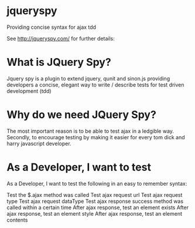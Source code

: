 jqueryspy
=

Providing concise syntax for ajax tdd

See <a href="http://jqueryspy.com/">http://jqueryspy.com/</a> for further details:

What is JQuery Spy?
==

Jquery spy is a plugin to extend jquery, qunit and sinon.js providing developers a concise, elegant way to write / describe tests for test driven development (tdd)

Why do we need JQuery Spy?
==

The most important reason is to be able to test ajax in a ledgible way.
Secondly, to encourage testing by making it easier for every tom dick and harry javascript developer.

As a Developer, I want to test
==

As a Developer, I want to test the following in an easy to remember syntax:

Test the $.ajax method was called
Test ajax request url
Test ajax request type
Test ajax request dataType
Test ajax response success method was called within a certain time
After ajax response, test an element exists
After ajax response, test an element style
After ajax response, test an element contents

				
